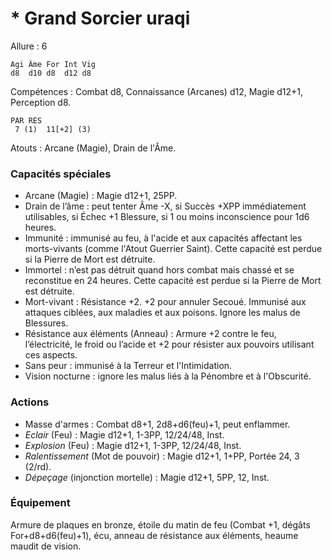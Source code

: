 # * Grand Sorcier uraqi

Allure : 6

	Agi	Âme	For	Int	Vig
	d8	d10	d8	d12	d8

Compétences : Combat d8, Connaissance (Arcanes) d12, Magie d12+1, Perception d8.

	PAR	RES
	 7 (1)	11[+2] (3)

Atouts : Arcane (Magie), Drain de l'Âme.

### Capacités spéciales
- Arcane (Magie) : Magie d12+1, 25PP.
- Drain de l’âme : peut tenter Âme -X, si Succès +XPP immédiatement utilisables, si Échec +1 Blessure, si 1 ou moins inconscience pour 1d6 heures.
- Immunité : immunisé au feu, à l'acide et aux capacités affectant les morts-vivants (comme l'Atout Guerrier Saint). Cette capacité est perdue si la Pierre de Mort est détruite.
- Immortel : n’est pas détruit quand hors combat mais chassé et se reconstitue en 24 heures. Cette capacité est perdue si la Pierre de Mort est détruite.
- Mort-vivant : Résistance +2. +2 pour annuler Secoué. Immunisé aux attaques ciblées, aux maladies et aux poisons. Ignore les malus de Blessures.
- Résistance aux éléments (Anneau) : Armure +2 contre le feu, l’électricité, le froid ou l’acide et +2 pour résister aux pouvoirs utilisant ces aspects.
- Sans peur : immunisé à la Terreur et l'Intimidation.
- Vision nocturne : ignore les malus liés à la Pénombre et à l'Obscurité.

### Actions
- Masse d'armes : Combat d8+1, 2d8+d6(feu)+1, peut enflammer.
- _Eclair_ (Feu) : Magie d12+1, 1-3PP, 12/24/48, Inst.
- _Explosion_ (Feu) : Magie d12+1, 1-3PP, 12/24/48, Inst.
- _Ralentissement_ (Mot de pouvoir) : Magie d12+1, 1+PP, Portée 24, 3 (2/rd).
- _Dépeçage_ (injonction mortelle) : Magie d12+1, 5PP, 12, Inst.

### Équipement
Armure de plaques en bronze, étoile du matin de feu (Combat +1, dégâts For+d8+d6(feu)+1), écu, anneau de résistance aux éléments, heaume maudit de vision.
